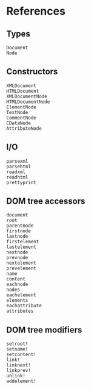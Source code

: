 References
==========

Types
-----

```@docs
Document
Node
```

Constructors
------------

```@docs
XMLDocument
HTMLDocument
XMLDocumentNode
HTMLDocumentNode
ElementNode
TextNode
CommentNode
CDataNode
AttributeNode
```

I/O
---

```@docs
parsexml
parsehtml
readxml
readhtml
prettyprint
```

DOM tree accessors
------------------

```@docs
document
root
parentnode
firstnode
lastnode
firstelement
lastelement
nextnode
prevnode
nextelement
prevelement
name
content
eachnode
nodes
eachelement
elements
eachattribute
attributes
```

DOM tree modifiers
------------------

```@docs
setroot!
setname!
setcontent!
link!
linknext!
linkprev!
unlink!
addelement!
```
